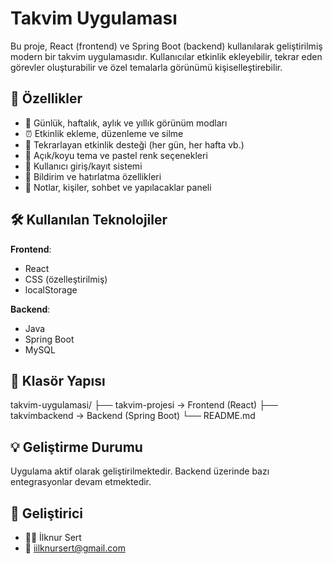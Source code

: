 # Takvim Uygulaması

Bu proje, React (frontend) ve Spring Boot (backend) kullanılarak geliştirilmiş modern bir takvim uygulamasıdır. Kullanıcılar etkinlik ekleyebilir, tekrar eden görevler oluşturabilir ve özel temalarla görünümü kişiselleştirebilir.

## 🚀 Özellikler

- 📅 Günlük, haftalık, aylık ve yıllık görünüm modları
- ⏰ Etkinlik ekleme, düzenleme ve silme
- 🔁 Tekrarlayan etkinlik desteği (her gün, her hafta vb.)
- 🎨 Açık/koyu tema ve pastel renk seçenekleri
- 🔐 Kullanıcı giriş/kayıt sistemi
- 🔔 Bildirim ve hatırlatma özellikleri
- 📝 Notlar, kişiler, sohbet ve yapılacaklar paneli

## 🛠️ Kullanılan Teknolojiler

**Frontend**:  
- React  
- CSS (özelleştirilmiş)  
- localStorage  

**Backend**:  
- Java  
- Spring Boot  
- MySQL  

## 📁 Klasör Yapısı

takvim-uygulamasi/
├── takvim-projesi → Frontend (React)
├── takvimbackend → Backend (Spring Boot)
└── README.md


## 💡 Geliştirme Durumu

Uygulama aktif olarak geliştirilmektedir. Backend üzerinde bazı entegrasyonlar devam etmektedir.

## 👤 Geliştirici

- 👩‍💻 İlknur Sert  
- 📧 iilknursert@gmail.com 




